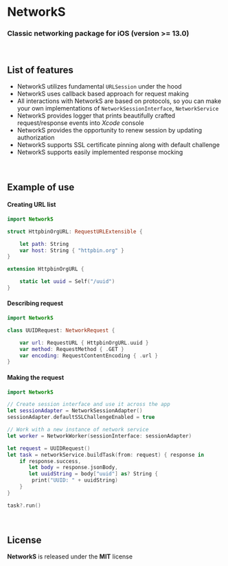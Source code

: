 # NetworkS

### Classic networking package for iOS (version >= 13.0)

<br>

## List of features
- NetworkS utilizes fundamental `URLSession` under the hood
- NetworkS uses callback based approach for request making
- All interactions with NetworkS are based on protocols, so you can make your own implementations of
`NetworkSessionInterface`, `NetworkService`
- NetworkS provides logger that prints beautifully crafted request/response events into *Xcode* console
- NetworkS provides the opportunity to renew session by updating authorization
- NetworkS supports SSL certificate pinning along with default challenge
- NetworkS supports easily implemented response mocking

<br>

## Example of use

#### Creating URL list
```Swift
import NetworkS

struct HttpbinOrgURL: RequestURLExtensible {

    let path: String
    var host: String { "httpbin.org" }
}

extension HttpbinOrgURL {

    static let uuid = Self("/uuid")
}

```

#### Describing request
```Swift
import NetworkS

class UUIDRequest: NetworkRequest {

    var url: RequestURL { HttpbinOrgURL.uuid }
    var method: RequestMethod { .GET }
    var encoding: RequestContentEncoding { .url }
}

```

#### Making the request
```Swift
import NetworkS

// Create session interface and use it across the app
let sessionAdapter = NetworkSessionAdapter()
sessionAdapter.defaultSSLChallengeEnabled = true

// Work with a new instance of network service
let worker = NetworkWorker(sessionInterface: sessionAdapter)

let request = UUIDRequest()
let task = networkService.buildTask(from: request) { response in
    if response.success,
       let body = response.jsonBody,
       let uuidString = body["uuid"] as? String {
        print("UUID: " + uuidString)
    }
}

task?.run()
```

<br>

## License

**NetworkS** is released under the **MIT** license
